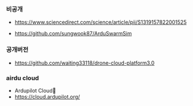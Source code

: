 

### 비공개

- https://www.sciencedirect.com/science/article/pii/S1319157822001525

- https://github.com/sungwook87/ArduSwarmSim





### 공개버전
- https://github.com/waiting33118/drone-cloud-platform3.0


### airdu cloud
-  Ardupilot Cloud
-  https://cloud.ardupilot.org/
